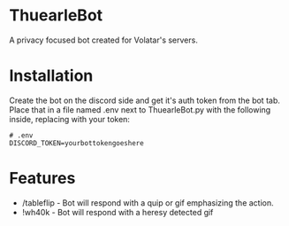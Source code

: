 # ThuearleBot

A privacy focused bot created for Volatar's servers.

# Installation

Create the bot on the discord side and get it's auth token from the bot tab. Place that in a file named .env next to ThuearleBot.py with the following inside, replacing with your token:
```
# .env
DISCORD_TOKEN=yourbottokengoeshere
```

# Features
- /tableflip - Bot will respond with a quip or gif emphasizing the action.
- !wh40k - Bot will respond with a heresy detected gif